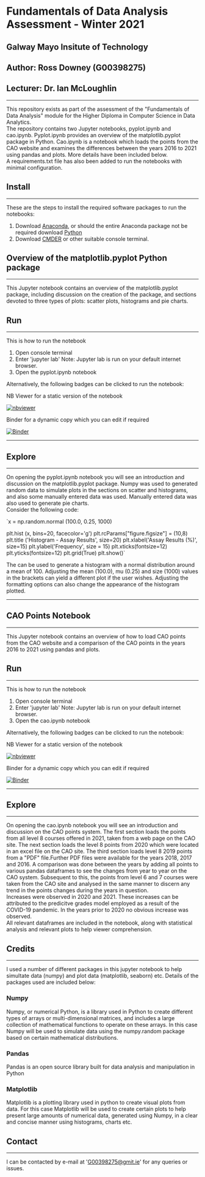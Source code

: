 # Fundamentals of Data Analysis Assessment - Winter 2021
## Galway Mayo Insitute of Technology
## Author: Ross Downey (G00398275)
## Lecturer: Dr. Ian McLoughlin
***

This repository exists as part of the assessment of the "Fundamentals of Data Analysis" module for the Higher Diploma in Computer Science in Data Analytics.  
The repository contains two Jupyter notebooks, pyplot.ipynb and cao.ipynb. Pyplot.ipynb provides an overview of the matplotlib.pyplot package in Python. Cao.ipynb is a notebook which loads the points from the CAO website and examines the differences between the years 2016 to 2021 using pandas and plots. More details have been included below.  
A requirements.txt file has also been added to run the notebooks with minimal configuration.

## Install
***


These are the steps to install the required software packages to run the notebooks:

1. Download [Anaconda](https://www.anaconda.com/),
 or should the entire Anaconda package not be required download [Python](https://www.python.org/downloads/)
2. Download [CMDER](https://cmder.net/) or other suitable console terminal.



## Overview of the matplotlib.pyplot Python package
***

This Jupyter notebook contains an overview of the matplotlib.pyplot package, including discussion on the creation of the package, and sections devoted to three types of plots: scatter plots, histograms and pie charts.

## Run
***

This is how to run the notebook

1. Open console terminal
2. Enter 'jupyter lab'
Note: Jupyter lab is run on your default internet browser.
3. Open the pyplot.ipynb notebook

Alternatively, the following badges can be clicked to run the notebook:

NB Viewer for a static version of the notebook  

[![nbviewer](https://raw.githubusercontent.com/jupyter/design/master/logos/Badges/nbviewer_badge.svg)](https://nbviewer.jupyter.org/github/G00398275/FODA2021/blob/main/pyplot.ipynb)

Binder for a dynamic copy which you can edit if required

[![Binder](https://mybinder.org/badge_logo.svg)](https://mybinder.org/v2/gh/G00398275/FODA2021/HEAD?urlpath=pyplot.ipynb)
***

## Explore  
***
On opening the pyplot.ipynb notebook you will see an introduction and discussion on the matplotlib.pyplot package. Numpy was used to generated random data to simulate plots in the sections on scatter and histograms, and also some manually entered data was used. Manually entered data was also used to generate pie charts.  
Consider the following code:

`x = np.random.normal (100.0, 0.25, 1000)

plt.hist (x, bins=20, facecolor='g')
plt.rcParams["figure.figsize"] = (10,8)
plt.title ('Histogram - Assay Results', size=20)
plt.xlabel('Assay Results (%)', size=15)
plt.ylabel('Frequency', size = 15)
plt.xticks(fontsize=12)
plt.yticks(fontsize=12)
plt.grid(True)
plt.show()`

The can be used to generate a histogram with a normal distribution around a mean of 100. 
Adjusting the mean (100.0), mu (0.25) and size (1000) values in the brackets can yield a different plot if the user wishes.
Adjusting the formatting options can also change the appearance of the histogram plotted.
***

## CAO Points Notebook
***

This Jupyter notebook contains an overview of how to load CAO points from the CAO website and a comparison of the CAO points in the years 2016 to 2021 using pandas and plots.

## Run
***

This is how to run the notebook

1. Open console terminal
2. Enter 'jupyter lab'
Note: Jupyter lab is run on your default internet browser.
3. Open the cao.ipynb notebook

Alternatively, the following badges can be clicked to run the notebook:

NB Viewer for a static version of the notebook 

[![nbviewer](https://raw.githubusercontent.com/jupyter/design/master/logos/Badges/nbviewer_badge.svg)](https://nbviewer.org/github/G00398275/FODA2021/blob/main/cao.ipynb)

Binder for a dynamic copy which you can edit if required

[![Binder](https://mybinder.org/badge_logo.svg)](https://mybinder.org/v2/gh/G00398275/FODA2021/HEAD?urlpath=cao.ipynb)

***

## Explore  
***
On opening the cao.ipynb notebook you will see an introduction and discussion on the CAO points system. The first section loads the points from all level 8 courses offered in 2021, taken from a web page on the CAO site. The next section loads the level 8 points from 2020 which were located in an excel file on the CAO site. The third section loads level 8 2019 points from a "PDF" file.Further PDF files were available for the years 2018, 2017 and 2016.  A comparison was done between the years by adding all points to various pandas dataframes to see the changes from year to year on the CAO system. Subsequent to this, the points from level 6 and 7 courses were taken from the CAO site and analysed in the same manner to discern any trend in the points changes during the years in question.  
Increases were observed in 2020 and 2021. These increases can be attributed to the predicitve grades model employed as a result of the COVID-19 pandemic. In the years prior to 2020 no obvious increase was observed.  
All relevant dataframes are included in the notebook, along with statistical analysis and relevant plots to help viewer comprehension.

## Credits
***

I used a number of different packages in this jupyter notebook to help simultate data (numpy) and plot data (matplotlib, seaborn) etc. 
Details of the packages used are included below:

### Numpy

Numpy, or numerical Python, is a library used in Python to create different types of arrays or multi-dimensional matrices, and includes a large collection of mathematical functions to operate on these arrays. In this case Numpy will be used to simulate data using the numpy.random package based on certain mathematical distributions.  

### Pandas
 
Pandas is an open source library built for data analysis and manipulation in Python

### Matplotlib
  
Matplotlib is a plotting library used in python to create visual plots from data. For this case Matplotlib will be used to create certain plots to help present large amounts of numerical data, generated using Numpy, in a clear and concise manner using histograms, charts etc.  



## Contact 
*** 

I can be contacted by e-mail at 'G00398275@gmit.ie' for any queries or issues.